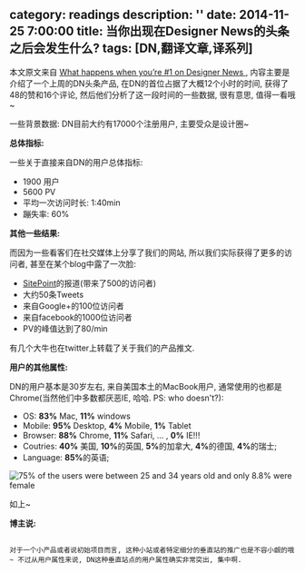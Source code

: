 category: readings
description: ''
date: 2014-11-25 7:00:00
title: 当你出现在Designer News的头条之后会发生什么?
tags: [DN,翻译文章,译系列]
---

<p>本文原文来自 <a href="http://blog.pexels.com/what-happens-when-youre-1-on-designer-news/">What happens when you’re #1 on Designer News </a>, 内容主要是介绍了一个上周的DN头条产品, 在DN的首位占据了大概12个小时的时间, 获得了48的赞和16个评论, 然后他们分析了这一段时间的一些数据, 很有意思, 值得一看哦~</p>

<p>一些背景数据: DN目前大约有17000个注册用户, 主要受众是设计圈~</p>

<p><strong>总体指标:</strong></p>

<p>一些关于直接来自DN的用户总体指标:</p>

<ul>
<li>1900 用户</li>
<li>5600 PV</li>
<li>平均一次访问时长: 1:40min</li>
<li>蹦失率: 60%</li>
</ul>

<p><strong>其他一些结果:</strong></p>

<p>而因为一些看客们在社交媒体上分享了我们的网站, 所以我们实际获得了更多的访问者, 甚至在某个blog中露了一次脸:</p>

<ul>
<li><a href="http://www.sitepoint.com/">SitePoint</a>的报道(带来了500的访问者)</li>
<li>大约50条Tweets</li>
<li>来自Google+的100位访问者</li>
<li>来自facebook的1000位访问者</li>
<li>PV的峰值达到了80/min</li>
</ul>

<p>有几个大牛也在twitter上转载了关于我们的产品推文.</p>

<p><strong>用户的其他属性:</strong></p>

<p>DN的用户基本是30岁左右, 来自美国本土的MacBook用户, 通常使用的也都是Chrome(当然他们中多数都厌恶IE, 哈哈. PS: who doesn't?):</p>

<ul>
<li>OS: <strong>83%</strong> Mac, <strong>11%</strong>  windows</li>
<li>Mobile:  <strong>95%</strong> Desktop, <strong>4%</strong> Mobile, <strong>1%</strong> Tablet</li>
<li>Browser: <strong>88%</strong> Chrome, <strong>11%</strong> Safari, ... , <strong>0%</strong> IE!!!</li>
<li>Coutries: <strong>40%</strong> 美国, <strong>10%</strong>的英国, <strong>5%</strong>的加拿大, <strong>4%</strong>的德国, <strong>4%</strong>的瑞士;</li>
<li>Language: <strong>85%</strong>的英语;</li>
</ul>

<p>
 <img src="http://i.imgur.com/QT3sh0B.png?1" alt="75% of the users were between 25 and 34 years old and only 8.8% were female" title=""></p>

<p>如上~</p>

<p><strong>博主说:</strong></p>

<p><code>
对于一个小产品或者说初始项目而言, 这种小站或者特定细分的垂直站的推广也是不容小觑的哦~ 不过从用户属性来说, DN这种垂直站点的用户属性确实非常突出, 集中啊.
</code></p>
